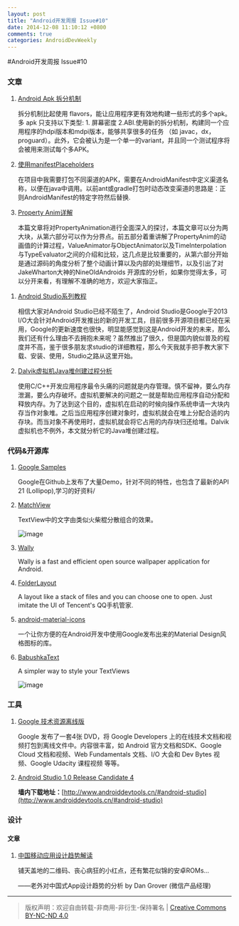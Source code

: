 ```yaml
---
layout: post
title: "Android开发周报 Issue#10"
date: 2014-12-08 11:10:12 +0800
comments: true
categories: AndroidDevWeekly
---
```


#Android开发周报 Issue#10
	
### 文章

1. [Android Apk 拆分机制](http://blog.csdn.net/maosidiaoxian/article/details/41692535)

	拆分机制比起使用 flavors，能让应用程序更有效地构建一些形式的多个apk。多 apk 只支持以下类型: 1.
屏幕密度 2.ABI.使用新的拆分机制，构建同一个应用程序的hdpi版本和mdpi版本，能够共享很多的任务 （如 javac，dx，proguard）。此外，它会被认为是一个单一的variant，并且同一个测试程序将会被用来测试每​​个多APK。

1. [使用manifestPlaceholders](http://relex.me/using-manifestplaceholders/)

	在项目中我需要打包不同渠道的APK，需要在AndroidManifest中定义渠道名称，以便在java中调用。以前ant或gradle打包时动态改变渠道的思路是：正则AndroidManifest的特定字符然后替换.

1. [Property Anim详解](http://blog.csdn.net/xushuaic/article/details/40424379)

	本篇文章将对PropertyAnimation进行全面深入的探讨，本篇文章可以分为两大块，从第六部分可以作为分界点。前五部分着重讲解了PropertyAnim的动画值的计算过程，ValueAnimator与ObjectAnimator以及TimeInterpolation与TypeEvaluator之间的介绍和比较，这几点是比较重要的，从第六部分开始是通过源码的角度分析了整个动画计算以及内部的处理细节，以及引出了对JakeWharton大神的NineOldAndroids 开源库的分析，如果你觉得太多，可以分开来看，有理解不准确的地方，欢迎大家指正。

<!--more-->

1. [Android Studio系列教程](http://stormzhang.com/posts.html#AndroidStudio)

	相信大家对Android Studio已经不陌生了，Android Studio是Google于2013 I/O大会针对Android开发推出的新的开发工具，目前很多开源项目都已经在采用，Google的更新速度也很快，明显能感觉到这是Android开发的未来，那么我们还有什么理由不去拥抱未来呢？虽然推出了很久，但是国内貌似普及的程度并不高，鉴于很多朋友求studio的详细教程，那么今天我就手把手教大家下载、安装、使用，Studio之路从这里开始。

1. [Dalvik虚拟机Java堆创建过程分析](http://blog.csdn.net/luoshengyang/article/details/41581063)

	 使用C/C++开发应用程序最令头痛的问题就是内存管理。慎不留神，要么内存泄漏，要么内存破坏。虚拟机要解决的问题之一就是帮助应用程序自动分配和释放内存。为了达到这个目的，虚拟机在启动的时候向操作系统申请一大块内存当作对象堆。之后当应用程序创建对象时，虚拟机就会在堆上分配合适的内存块。而当对象不再使用时，虚拟机就会将它占用的内存块归还给堆。Dalvik虚拟机也不例外，本文就分析它的Java堆创建过程。


### 代码&开源库

1. [Google Samples](https://github.com/googlesamples)
	
	Google在Github上发布了大量Demo，针对不同的特性，也包含了最新的API 21 (Lollipop),学习的好资料/

1. [MatchView](https://github.com/Rogero0o/MatchView)

	TextView中的文字由类似火柴棍分散组合的效果。
	
	![image](https://camo.githubusercontent.com/a71e9d26a7f90ea70270b3681d99785a29f83be5/687474703a2f2f7777312e73696e61696d672e636e2f6d773639302f6136393561636465677731656d79746e6b347334356732306567306d6b3439302e676966)

1. [Wally](https://github.com/Musenkishi/wally)

	Wally is a fast and efficient open source wallpaper application for Android.

1. [FolderLayout](https://github.com/kyze8439690/FolderLayout)

	A layout like a stack of files and you can choose one to open. Just imitate the UI of Tencent's QQ手机管家.

1. [android-material-icons](https://github.com/Malinskiy/android-material-icons)

	一个让你方便的在Android开发中使用Google发布出来的Material Design风格图标的库。	
1. [BabushkaText](https://github.com/quiqueqs/BabushkaText)

	A simpler way to style your TextViews
	
	![image](https://github.com/quiqueqs/BabushkaText/raw/master/images/example.png)
	
### 工具

1. [Google 技术资源离线版](http://www.chinagdg.com/thread-6053-1-1.html)

	 Google 发布了一套4张 DVD，将 Google Developers 上的在线技术文档和视频打包到离线文件中。内容很丰富，如 Android 官方文档和SDK、Google Cloud 文档和视频、Web Fundamentals 文档、I/O 大会和 Dev Bytes 视频、Google Udacity 课程视频 等等。

1. [Android Studio 1.0 Release Candidate 4](http://tools.android.com/download/studio/canary/1-0rc4)
	 
	 **墙内下载地址：**[http://www.androiddevtools.cn/#android-studio](http://www.androiddevtools.cn/#android-studio)

### 设计

#### 文章

1. [中国移动应用设计趋势解读](http://www.ui.cn/project.php?id=33849)

	铺天盖地的二维码、丧心病狂的小红点，还有繁花似锦的安卓ROMs...

	——老外对中国式App设计趋势的分析  by  Dan Grover (微信产品经理) 
	
----
> 版权声明：欢迎自由转载-非商用-非衍生-保持署名 | [Creative Commons BY-NC-ND 4.0](http://creativecommons.org/licenses/by-nc-nd/4.0/)